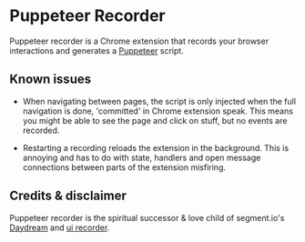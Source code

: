# Puppeteer Recorder

Puppeteer recorder is a Chrome extension that records your browser interactions and generates a 
[Puppeteer](https://github.com/GoogleChrome/puppeteer) script.


## Known issues

- When navigating between pages, the script is only injected when the full navigation is done, 'committed' in Chrome extension
speak. This means you might be able to see the page and click on stuff, but no events are recorded.

- Restarting a recording reloads the extension in the background. This is annoying and has to do with state, handlers
and open message connections between parts of the extension misfiring.


## Credits & disclaimer

Puppeteer recorder is the spiritual successor & love child of segment.io's 
[Daydream](https://github.com/segmentio/daydream) and [ui recorder](https://github.com/yguan/ui-recorder).

